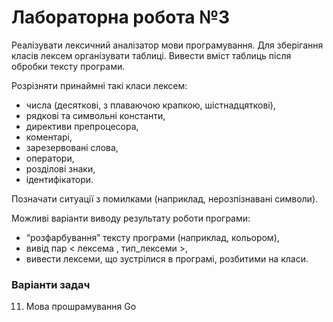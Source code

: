 # Лабораторна робота №3

Реалізувати лексичний аналізатор мови програмування. Для зберігання класів лексем організувати таблиці. Вивести вміст
таблиць після обробки тексту програми.

Розрізняти принаймні такі класи лексем:

- числа (десяткові, з плаваючою крапкою, шістнадцяткові),
- рядкові та символьні константи,
- директиви препроцесора,
- коментарі,
- зарезервовані слова,
- оператори,
- розділові знаки,
- ідентифікатори.

Позначати ситуації з помилками (наприклад, нерозпізнавані символи).

Можливі варіанти виводу результату роботи програми:

- “розфарбування” тексту програми (наприклад, кольором),
- вивід пар < лексема , тип_лексеми >,
- вивести лексеми, що зустрілися в програмі, розбитими на класи.

### Варіанти задач

11. Мова прошрамування Go
